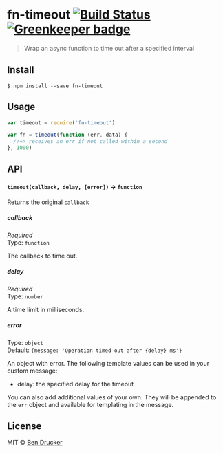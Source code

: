 # fn-timeout [![Build Status](https://travis-ci.org/bendrucker/fn-timeout.svg?branch=master)](https://travis-ci.org/bendrucker/fn-timeout) [![Greenkeeper badge](https://badges.greenkeeper.io/bendrucker/fn-timeout.svg)](https://greenkeeper.io/)

> Wrap an async function to time out after a specified interval


## Install

```
$ npm install --save fn-timeout
```


## Usage

```js
var timeout = require('fn-timeout')

var fn = timeout(function (err, data) {
  //=> receives an err if not called within a second  
}, 1000)
```

## API

#### `timeout(callback, delay, [error])` -> `function`

Returns the original `callback`

##### callback

*Required*  
Type: `function`

The callback to time out.

##### delay

*Required*  
Type: `number`

A time limit in milliseconds.

##### error

Type: `object`  
Default: `{message: 'Operation timed out after {delay} ms'}`

An object with error. The following template values can be used in your custom message:

* delay: the specified delay for the timeout

You can also add additional values of your own. They will be appended to the `err` object and available for templating in the message.


## License

MIT © [Ben Drucker](http://bendrucker.me)
